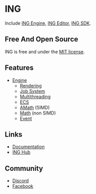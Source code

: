 # ING #
Include [ING Engine](https://github.com/INGTechnologies/ING/blob/main/Documentation/Engine/Engine.md), [ING Editor](https://github.com/INGTechnologies/ING/blob/main/Documentation/Editor/Editor.md), [ING SDK](https://github.com/INGTechnologies/ING/blob/main/Documentation/SDK/SDK.md).


## Free And Open Source ##
ING is free and under the [MIT license](https://github.com/INGTechnologies/ING/blob/main/LICENSE).


## Features ##
+ [Engine](https://github.com/INGTechnologies/ING/blob/main/Documentation/Engine/Engine.md)
  - [Rendering](https://github.com/INGTechnologies/ING/blob/main/Documentation/Engine/Rendering/Rendering.md)
  - [Job System](https://github.com/INGTechnologies/ING/blob/main/Documentation/Engine/JobSystem/JobSystem.md)
  - [Multithreading](https://github.com/INGTechnologies/ING/blob/main/Documentation/Engine/Multithreading/Multithreading.md)
  - [ECS](https://github.com/INGTechnologies/ING/blob/main/Documentation/Engine/ECS/ECS.md)
  - [AMath](https://github.com/INGTechnologies/ING/blob/main/Documentation/Engine/AMath/AMath.md) (SIMD)
  - [Math](https://github.com/INGTechnologies/ING/blob/main/Documentation/Engine/Math/Math.md) (non SIMD)
  - [Event](https://github.com/INGTechnologies/ING/blob/main/Documentation/Engine/Event/Event.md)


## Links ##
+ [Documentation](https://github.com/INGTechnologies/ING/tree/main/Documentation)
+ [ING Hub](https://github.com/INGTechnologies/INGHub)


## Community
+ [Discord](https://discord.gg/5BYVT6QJkf)
+ [Facebook](https://www.facebook.com/groups/654915242378688)
